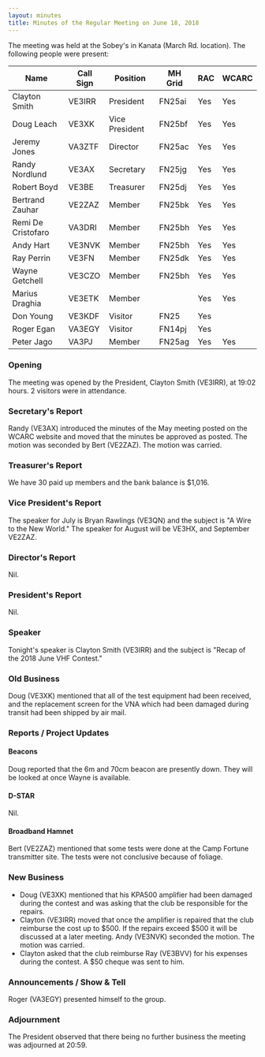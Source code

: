 ```yaml
---
layout: minutes
title: Minutes of the Regular Meeting on June 18, 2018
---
```


The meeting was held at the Sobey's in Kanata (March Rd. location).
The following people were present:

| Name                   | Call Sign  | Position         | MH Grid | RAC | WCARC |
|------------------------|------------|------------------|---------|-----|-------|
| Clayton Smith          | VE3IRR     | President        | FN25ai  | Yes | Yes   |
| Doug Leach             | VE3XK      | Vice President   | FN25bf  | Yes | Yes   |
| Jeremy Jones           | VA3ZTF     | Director         | FN25ac  | Yes | Yes   |
| Randy Nordlund         | VE3AX      | Secretary        | FN25jg  | Yes | Yes   |
| Robert Boyd            | VE3BE      | Treasurer        | FN25dj  | Yes | Yes   |
| Bertrand Zauhar        | VE2ZAZ     | Member           | FN25bk  | Yes | Yes   |
| Remi De Cristofaro     | VA3DRI     | Member           | FN25bh  | Yes | Yes   |
| Andy Hart              | VE3NVK     | Member           | FN25bh  | Yes | Yes   |
| Ray Perrin             | VE3FN      | Member           | FN25dk  | Yes | Yes   |
| Wayne Getchell         | VE3CZO     | Member           | FN25bh  | Yes | Yes   |
| Marius Draghia         | VE3ETK     | Member           |         | Yes | Yes   |
| Don Young              | VE3KDF     | Visitor          | FN25    | Yes |       |
| Roger Egan             | VA3EGY     | Visitor          | FN14pj  | Yes |       |
| Peter Jago             | VA3PJ      | Member           | FN25ag  | Yes | Yes   |

### Opening

The meeting was opened by the President, Clayton Smith (VE3IRR), at 19:02 hours.
2 visitors were in attendance.

### Secretary's Report

Randy (VE3AX) introduced the minutes of the May meeting posted on the WCARC website and moved that the minutes be approved as posted. The motion was seconded by Bert (VE2ZAZ).
The motion was carried.

### Treasurer's Report

We have 30 paid up members and the bank balance is $1,016.

### Vice President's Report

The speaker for July is Bryan Rawlings (VE3QN) and the subject is "A Wire to the New World." The speaker for August will be VE3HX, and September VE2ZAZ.

### Director's Report

Nil.

### President's Report

Nil.

### Speaker

Tonight's speaker is Clayton Smith (VE3IRR) and the subject is "Recap of the 2018 June VHF Contest."

### Old Business

Doug (VE3XK) mentioned that all of the test equipment had been received, and the replacement screen for the VNA which had been damaged during transit had been shipped by air mail.

### Reports / Project Updates

#### Beacons

Doug reported that the 6m and 70cm beacon are presently down. They will be looked at once Wayne is available.

#### D-STAR

Nil.

#### Broadband Hamnet

Bert (VE2ZAZ) mentioned that some tests were done at the Camp Fortune transmitter site. The tests were not conclusive because of foliage.

### New Business

* Doug (VE3XK) mentioned that his KPA500 amplifier had been damaged during the contest and was asking that the club be responsible for the repairs.
* Clayton (VE3IRR) moved that once the amplifier is repaired that the club reimburse the cost up to $500. If the repairs exceed $500 it will be discussed at a later meeting. Andy (VE3NVK) seconded the motion. The motion was carried.
* Clayton asked that the club reimburse Ray (VE3BVV) for his expenses during the contest. A $50 cheque was sent to him.

### Announcements / Show & Tell

Roger (VA3EGY) presented himself to the group.

### Adjournment

The President observed that there being no further business the meeting was
adjourned at 20:59.
